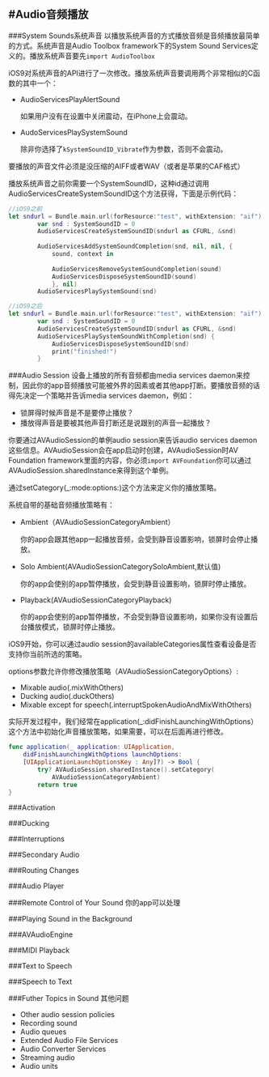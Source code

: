 #Audio音频播放
-

###System Sounds系统声音
以播放系统声音的方式播放音频是音频播放最简单的方式。系统声音是Audio Toolbox framework下的System Sound Services定义的。播放系统声音要先```import AudioToolbox```

iOS9对系统声音的API进行了一次修改。播放系统声音要调用两个非常相似的C函数的其中一个：
	
+ AudioServicesPlayAlertSound

	如果用户没有在设置中关闭震动，在iPhone上会震动。
+ AudoServicesPlaySystemSound 

	除非你选择了```kSystemSoundID_Vibrate```作为参数，否则不会震动。

要播放的声音文件必须是没压缩的AIFF或者WAV（或者是苹果的CAF格式）

播放系统声音之前你需要一个SystemSoundID，这种id通过调用AudioServicesCreateSystemSoundID这个方法获得，下面是示例代码：

```Swift 
//iOS9之前
let sndurl = Bundle.main.url(forResource:"test", withExtension: "aif")!
        var snd : SystemSoundID = 0
        AudioServicesCreateSystemSoundID(sndurl as CFURL, &snd)
        
        AudioServicesAddSystemSoundCompletion(snd, nil, nil, {
            sound, context in
            
            AudioServicesRemoveSystemSoundCompletion(sound)
            AudioServicesDisposeSystemSoundID(sound)
            }, nil)
        AudioServicesPlaySystemSound(snd)
```

```Swift
//iOS9之后
let sndurl = Bundle.main.url(forResource:"test", withExtension: "aif")!
        var snd : SystemSoundID = 0
        AudioServicesCreateSystemSoundID(sndurl as CFURL, &snd)
        AudioServicesPlaySystemSoundWithCompletion(snd) {
            AudioServicesDisposeSystemSoundID(snd)
            print("finished!")
        }
```
	
###Audio Session
设备上播放的所有音频都由media services daemon来控制，因此你的app音频播放可能被外界的因素或者其他app打断。要播放音频的话得先决定一个策略并告诉media services daemon，例如：

+ 锁屏得时候声音是不是要停止播放？
+ 播放得声音是要被其他声音打断还是说跟别的声音一起播放？

你要通过AVAudioSession的单例audio session来告诉audio services daemon这些信息。AVAudioSession会在app启动时创建，AVAudioSession时AV Foundation framework里面的内容，你必须```import AVFoundation```你可以通过AVAudioSession.sharedInstance来得到这个单例。

通过setCategory(_:mode:options:)这个方法来定义你的播放策略。

系统自带的基础音频播放策略有：

+ Ambient（AVAudioSessionCategoryAmbient）

	你的app会跟其他app一起播放音频，会受到静音设置影响，锁屏时会停止播放。

+ Solo Ambient(AVAudioSessionCategorySoloAmbient,默认值)

	你的app会使别的app暂停播放，会受到静音设置影响，锁屏时停止播放。
	
+ Playback(AVAudioSessionCategoryPlayback)

	你的app会使别的app暂停播放，不会受到静音设置影响，如果你没有设置后台播放模式，锁屏时停止播放。
	
iOS9开始，你可以通过audio session的availableCategories属性查看设备是否支持你当前所选的策略。

options参数允许你修改播放策略（AVAudioSessionCategoryOptions）:
	
+ Mixable audio(.mixWithOthers)
+ Ducking audio(.duckOthers)
+ Mixable except for speech(.interruptSpokenAudioAndMixWithOthers)

实际开发过程中，我们经常在application(_:didFinishLaunchingWithOptions）这个方法中初始化声音播放策略，如果需要，可以在后面再进行修改。

```Swift
func application(_ application: UIApplication,
    didFinishLaunchingWithOptions launchOptions:
    [UIApplicationLaunchOptionsKey : Any]?) -> Bool {
        try? AVAudioSession.sharedInstance().setCategory(
            AVAudioSessionCategoryAmbient)
        return true
} 
```
###Activation

###Ducking

###Interruptions

###Secondary Audio

###Routing Changes

###Audio Player

###Remote Control of Your Sound
你的app可以处理

###Playing Sound in the Background

###AVAudioEngine

###MIDI Playback

###Text to Speech

###Speech to Text

###Futher Topics in Sound 其他问题
+ Other audio session policies
+ Recording sound
+ Audio queues
+ Extended Audio File Services
+ Audio Converter Services
+ Streaming audio
+ Audio units
